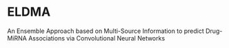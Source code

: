 # ELDMA
An Ensemble Approach based on Multi-Source Information to predict Drug-MiRNA Associations via Convolutional Neural Networks

